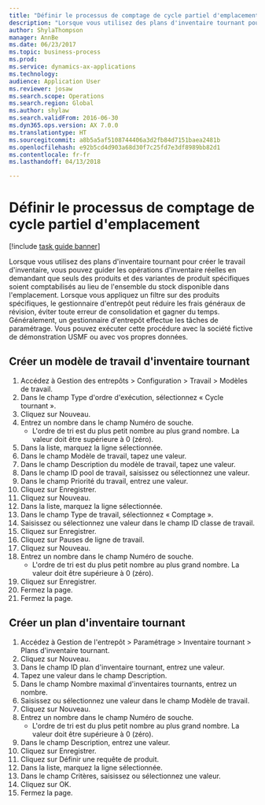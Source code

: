 ```yaml
--- 
title: "Définir le processus de comptage de cycle partiel d'emplacement"
description: "Lorsque vous utilisez des plans d'inventaire tournant pour créer le travail d'inventaire, vous pouvez guider les opérations d'inventaire réelles en demandant que seuls des produits et des variantes de produit spécifiques soient comptabilisés au lieu de l'ensemble du stock disponible dans l'emplacement."
author: ShylaThompson
manager: AnnBe
ms.date: 06/23/2017
ms.topic: business-process
ms.prod: 
ms.service: dynamics-ax-applications
ms.technology: 
audience: Application User
ms.reviewer: josaw
ms.search.scope: Operations
ms.search.region: Global
ms.author: shylaw
ms.search.validFrom: 2016-06-30
ms.dyn365.ops.version: AX 7.0.0
ms.translationtype: HT
ms.sourcegitcommit: a8b5a5af5108744406a3d2fb84d7151baea2481b
ms.openlocfilehash: e92b5cd4d903a68d30f7c25fd7e3df8989bb82d1
ms.contentlocale: fr-fr
ms.lasthandoff: 04/13/2018

---
```

# <a name="define-partial-location-cycle-counting-process"></a>Définir le processus de comptage de cycle partiel d'emplacement 

[!include [task guide banner](../../includes/task-guide-banner.md)]

Lorsque vous utilisez des plans d'inventaire tournant pour créer le travail d'inventaire, vous pouvez guider les opérations d'inventaire réelles en demandant que seuls des produits et des variantes de produit spécifiques soient comptabilisés au lieu de l'ensemble du stock disponible dans l'emplacement. Lorsque vous appliquez un filtre sur des produits spécifiques, le gestionnaire d'entrepôt peut réduire les frais généraux de révision, éviter toute erreur de consolidation et gagner du temps. Généralement, un gestionnaire d'entrepôt effectue les tâches de paramétrage. Vous pouvez exécuter cette procédure avec la société fictive de démonstration USMF ou avec vos propres données.


## <a name="create-a-cycle-counting-work-template"></a>Créer un modèle de travail d'inventaire tournant
1. Accédez à Gestion des entrepôts > Configuration > Travail > Modèles de travail.
2. Dans le champ Type d'ordre d'exécution, sélectionnez « Cycle tournant ».
3. Cliquez sur Nouveau.
4. Entrez un nombre dans le champ Numéro de souche.
    * L'ordre de tri est du plus petit nombre au plus grand nombre. La valeur doit être supérieure à 0 (zéro).  
5. Dans la liste, marquez la ligne sélectionnée.
6. Dans le champ Modèle de travail, tapez une valeur.
7. Dans le champ Description du modèle de travail, tapez une valeur.
8. Dans le champ ID pool de travail, saisissez ou sélectionnez une valeur.
9. Dans le champ Priorité du travail, entrez une valeur.
10. Cliquez sur Enregistrer.
11. Cliquez sur Nouveau.
12. Dans la liste, marquez la ligne sélectionnée.
13. Dans le champ Type de travail, sélectionnez « Comptage ».
14. Saisissez ou sélectionnez une valeur dans le champ ID classe de travail.
15. Cliquez sur Enregistrer.
16. Cliquez sur Pauses de ligne de travail.
17. Cliquez sur Nouveau.
18. Entrez un nombre dans le champ Numéro de souche.
    * L'ordre de tri est du plus petit nombre au plus grand nombre. La valeur doit être supérieure à 0 (zéro).  
19. Cliquez sur Enregistrer.
20. Fermez la page.
21. Fermez la page.

## <a name="create-a-cycle-counting-plan"></a>Créer un plan d'inventaire tournant
1. Accédez à Gestion de l'entrepôt > Paramétrage > Inventaire tournant > Plans d'inventaire tournant.
2. Cliquez sur Nouveau.
3. Dans le champ ID plan d'inventaire tournant, entrez une valeur.
4. Tapez une valeur dans le champ Description.
5. Dans le champ Nombre maximal d'inventaires tournants, entrez un nombre.
6. Saisissez ou sélectionnez une valeur dans le champ Modèle de travail.
7. Cliquez sur Nouveau.
8. Entrez un nombre dans le champ Numéro de souche.
    * L'ordre de tri est du plus petit nombre au plus grand nombre. La valeur doit être supérieure à 0 (zéro).  
9. Dans le champ Description, entrez une valeur.
10. Cliquez sur Enregistrer.
11. Cliquez sur Définir une requête de produit.
12. Dans la liste, marquez la ligne sélectionnée.
13. Dans le champ Critères, saisissez ou sélectionnez une valeur.
14. Cliquez sur OK.
15. Fermez la page.


